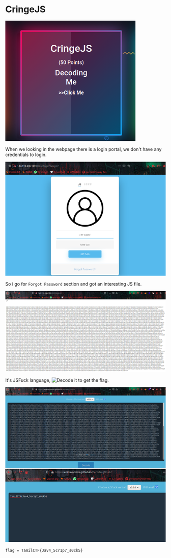 # CringeJS

![](image/chall.png)

When we looking in the webpage there is a login portal, we don't have any credentials to login.

![](image/web.png)

So i go for `Forgot Password` section and got an interesting JS file.

![](image/web2.png)

It's JSFuck language, ![Decode](https://enkhee-osiris.github.io/Decoder-JSFuck/) it to get the flag.

![](image/web3.png)
![](image/flag.png)

```flag = TamilCTF{Jav4_5cr1p7_s0ck5}```
